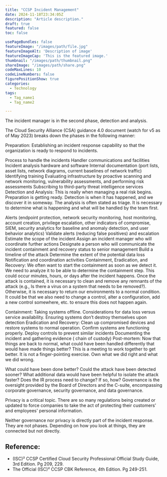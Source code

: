 ```yaml
---
title: "CCSP Incident Management"
date: 2024-11-18T23:34:05Z
description: "Article description."
draft: true
featured: false
toc: false

usePageBundles: false
featureImage: "/images/path/file.jpg"
featureImageAlt: 'Description of image'
featureImageCap: 'This is the featured image.'
thumbnail: "/images/path/thumbnail.png"
shareImage: "/images/path/share.png"
codeMaxLines: 10
codeLineNumbers: false
figurePositionShow: true
categories:
  - Technology
tags:
  - Tag_name1
  - Tag_name2

---
```



The incident manager is in the second phase, detection and analysis.

The Cloud Security Alliance (CSA) guidance 4.0 document (watch for v5 as of May 2023) breaks down the phases in the
following manner:

Preparation: Establishing an incident response capability so that the organization is ready to respond to incidents.

Process to handle the incidents
Handler communications and facilities
Incident analysis hardware and software
Internal documentation (port lists, asset lists, network diagrams, current baselines of network traffic)
Identifying training
Evaluating infrastructure by proactive scanning and network monitoring, vulnerability assessments, and performing risk
assessments
Subscribing to third-party threat intelligence services
Detection and Analysis: This is really when managing a real risk begins. Preparation is getting ready. Detection is when
it has happened, and we discover it in someway. The analysis is often stated as triage. It is necessary to determine
what is happening and what will be handled by the team first.

Alerts (endpoint protection, network security monitoring, host monitoring, account creation, privilege escalation, other
indicators of compromise, SIEM, security analytics for baseline and anomaly detection, and user behavior analytics)
Validate alerts (reducing false positives) and escalation
Estimate the scope of the incident
Assign an incident manager who will coordinate further actions
Designate a person who will communicate the incident containment and recovery status to senior management
Build a timeline of the attack
Determine the extent of the potential data loss
Notification and coordination activities
Containment, Eradication, and Recovery: We often want to start the containment as soon as we detect it. We need to
analyze it to be able to determine the containment step. This could occur minutes, hours, or days after the incident
happens. Once the attack is contained, it is necessary to clean and remove any remnants of the attack (e.g., Is there a
virus on a system that needs to be removed?). Otherwise, it is necessary to return our environments to a normal
condition. It could be that we also need to change a control, alter a configuration, add a new control somewhere, etc.
to ensure this does not happen again.

Containment: Taking systems offline. Considerations for data loss versus service availability. Ensuring systems don’t
destroy themselves upon detection
Eradication and Recovery: Clean up compromised devices and restore systems to normal operation. Confirm systems are
functioning properly. Deploy controls to prevent similar incidents
Documenting the incident and gathering evidence ( chain of custody)
Post-mortem: Now that things are back to normal, what could have been handled differently that would have made things
better? This is a meeting to work together to get better. It is not a finger-pointing exercise. Own what we did right
and what we did wrong.

What could have been done better? Could the attack have been detected sooner? What additional data would have been
helpful to isolate the attack faster?
Does the IR process need to change? If so, how?
Governance is the oversight provided by the Board of Directors and the C-suite, encompassing corporate governance,
security governance, and data governance.

Privacy is a critical topic. There are so many regulations being created or updated to force companies to take the act
of protecting their customers' and employees' personal information.

Neither governance nor privacy is directly part of the incident response. They are not phases. Depending on how you look
at things, they are connected but not directly.

## Reference:

* (ISC)² CCSP Certified Cloud Security Professional Official Study Guide, 3rd Edition. Pg 209, 229.
* The Official (ISC)² CCSP CBK Reference, 4th Edition. Pg 249-251.